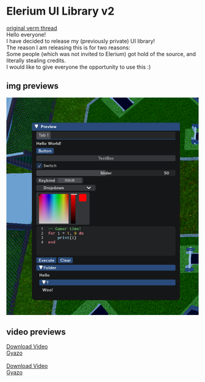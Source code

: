 # Elerium UI Library v2
[original verm thread](https://v3rmillion.net/showthread.php?tid=959294)
<br>
Hello everyone!
<br>
I have decided to release my (previously private) UI library!
<br>
The reason I am releasing this is for two reasons:
<br>
Some people (which was not invited to Elerium) got hold of the source, and literally stealing credits.
<br>
I would like to give everyone the opportunity to use this :)

## img previews
<img src="https://github.com/cens6r/robloxscripts/blob/main/scripts/ui-libs/Elerium/media/ZLvNAqi-1422145433.png">

## video previews
<a href="https://github.com/cens6r/robloxscripts/blob/main/scripts/ui-libs/Elerium/media/a9e4288bbaf1c9b96f464f04a755783f.mp4">Download Video</a>
<br>
<a href="https://gyazo.com/a9e4288bbaf1c9b96f464f04a755783f" target="_blank">Gyazo</a>
<br>
<br>
<a href="https://github.com/cens6r/robloxscripts/blob/main/scripts/ui-libs/Elerium/media/bd45a28edd95adcc1ed6693c734d51dd.mp4?raw=true">Download Video</a>
<br>
<a href="https://gyazo.com/bd45a28edd95adcc1ed6693c734d51dd" target="_blank">Gyazo</a>
